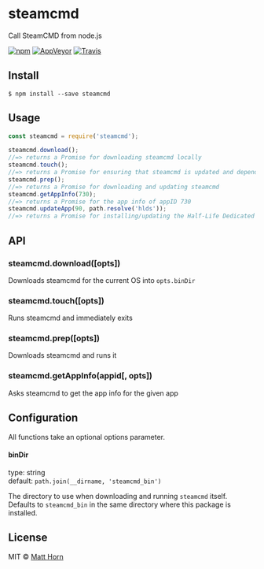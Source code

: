 # steamcmd

Call SteamCMD from node.js

[![npm](https://img.shields.io/npm/dt/steamcmd.svg?style=flat-square)](https://www.npmjs.com/package/steamcmd)
[![AppVeyor](https://img.shields.io/appveyor/ci/mathphreak/node-steamcmd.svg?style=flat-square&label=Windows+build)](https://ci.appveyor.com/project/mathphreak/node-steamcmd)
[![Travis](https://img.shields.io/travis/mathphreak/node-steamcmd.svg?style=flat-square&label=OS+X+%2F+Linux+build)](https://travis-ci.org/mathphreak/node-steamcmd)

## Install

```
$ npm install --save steamcmd
```

## Usage

```js
const steamcmd = require('steamcmd');

steamcmd.download();
//=> returns a Promise for downloading steamcmd locally
steamcmd.touch();
//=> returns a Promise for ensuring that steamcmd is updated and dependencies exist
steamcmd.prep();
//=> returns a Promise for downloading and updating steamcmd
steamcmd.getAppInfo(730);
//=> returns a Promise for the app info of appID 730
steamcmd.updateApp(90, path.resolve('hlds'));
//=> returns a Promise for installing/updating the Half-Life Dedicated Server into 'hlds'
```

## API

### steamcmd.download([opts])
Downloads steamcmd for the current OS into `opts.binDir`

### steamcmd.touch([opts])
Runs steamcmd and immediately exits

### steamcmd.prep([opts])
Downloads steamcmd and runs it

### steamcmd.getAppInfo(appid[, opts])
Asks steamcmd to get the app info for the given app

## Configuration

All functions take an optional options parameter.

#### binDir

type: string  
default: `path.join(__dirname, 'steamcmd_bin')`

The directory to use when downloading and running `steamcmd` itself.
Defaults to `steamcmd_bin` in the same directory where this package is installed.

## License

MIT © [Matt Horn](http://mathphreak.me)

